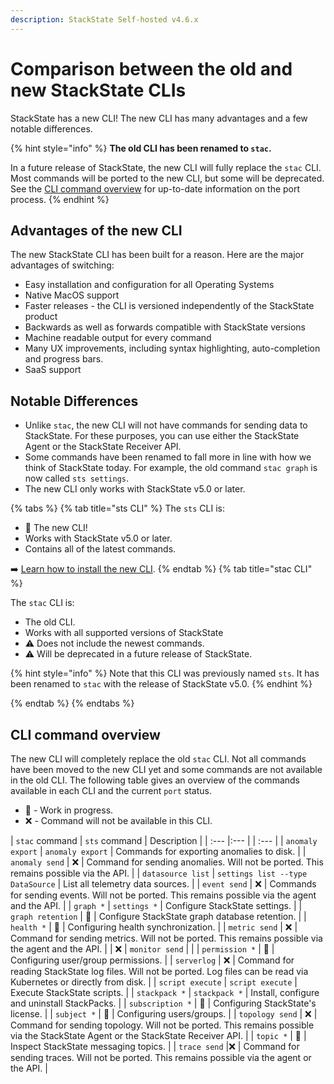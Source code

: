 ```yaml
---
description: StackState Self-hosted v4.6.x
---
```


# Comparison between the old and new StackState CLIs

StackState has a new CLI! The new CLI has many advantages and a few notable differences. 

{% hint style="info" %}
**The old CLI has been renamed to `stac`.** 

In a future release of StackState, the new CLI will fully replace the `stac` CLI. Most commands will be ported to the new CLI, but some will be deprecated. See the [CLI command overview](#cli-command-overview) for up-to-date information on the port process.
{% endhint %}

## Advantages of the new CLI

The new StackState CLI has been built for a reason. Here are the major advantages of switching:

 * Easy installation and configuration for all Operating Systems
 * Native MacOS support
 * Faster releases - the CLI is versioned independently of the StackState product
 * Backwards as well as forwards compatible with StackState versions
 * Machine readable output for every command
 * Many UX improvements, including syntax highlighting, auto-completion and progress bars.
 * SaaS support

## Notable Differences

 * Unlike `stac`, the new CLI will not have commands for sending data to StackState. For these purposes, you can use either the StackState Agent or the StackState Receiver API. 
 * Some commands have been renamed to fall more in line with how we think of StackState today. For example, the old command `stac graph` is now called `sts settings`.
 * The new CLI only works with StackState v5.0 or later.

{% tabs %}
{% tab title="sts CLI" %}
The `sts` CLI is:

* 🎉 The new CLI!
* Works with StackState v5.0 or later. 
* Contains all of the latest commands.

➡️ [Learn how to install the new CLI](cli-sts.md).
{% endtab %}
{% tab title="stac CLI" %}

The `stac` CLI is:

* The old CLI. 
* Works with all supported versions of StackState
* ⚠️ Does not include the newest commands. 
* ⚠️ Will be deprecated in a future release of StackState.

{% hint style="info" %}
Note that this CLI was previously named `sts`. It has been renamed to `stac` with the release of StackState v5.0.
{% endhint %}

{% endtab %}
{% endtabs %}

## CLI command overview

The new CLI will completely replace the old `stac` CLI. Not all commands have been moved to the new CLI yet and some commands are not available in the old CLI. The following table gives an overview of the commands available in each CLI and the current `port` status.

 - 🚧 - Work in progress.
 - ❌ - Command will not be available in this CLI.

| `stac` command  | `sts` command | Description | 
| :--- |:--- | | :--- |
| `anomaly export` | `anomaly export` | Commands for exporting anomalies to disk. |
| `anomaly send` | ❌ | Command for sending anomalies. Will not be ported. This remains possible via the API. |
| `datasource list` | `settings list --type DataSource` | List all telemetry data sources. |
| `event send` | ❌ | Commands for sending events. Will not be ported. This remains possible via the agent and the API. |
| `graph *` | `settings *` | Configure StackState settings. |
| `graph retention` | 🚧 | Configure StackState graph database retention. |
| `health *` | 🚧 | Configuring health synchronization. |
| `metric send` | ❌ | Command for sending metrics. Will not be ported. This remains possible via the agent and the API. |
| ❌ | `monitor send` | |
| `permission *` | 🚧 | Configuring user/group permissions. |
| `serverlog` | ❌ | Command for reading StackState log files. Will not be ported. Log files can be read via Kubernetes or directly from disk. |
| `script execute` | `script execute` | Execute StackState scripts. | 
| `stackpack *` | `stackpack *` | Install, configure and uninstall StackPacks. |
| `subscription *` | 🚧 | Configuring StackState's license. |
| `subject *` | 🚧 | Configuring users/groups. |
| `topology send` | ❌ | Command for sending topology. Will not be ported. This remains possible via the StackState Agent or the StackState Receiver API. |
| `topic *` | 🚧 | Inspect StackState messaging topics. |
| `trace send` |❌ | Command for sending traces. Will not be ported. This remains possible via the agent or the API. |
